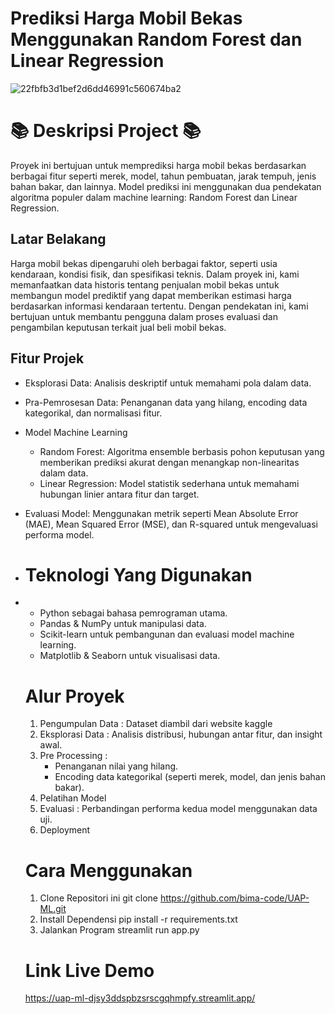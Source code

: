 # Prediksi Harga Mobil Bekas Menggunakan Random Forest dan Linear Regression
![22fbfb3d1bef2d6dd46991c560674ba2](https://github.com/user-attachments/assets/2dad35b6-7b75-4b49-96e0-99291197cdef)


# 📚 Deskripsi Project 📚

Proyek ini bertujuan untuk memprediksi harga mobil bekas berdasarkan berbagai fitur seperti merek, model, tahun pembuatan, jarak tempuh, jenis bahan bakar, dan lainnya. Model prediksi ini menggunakan dua pendekatan algoritma populer dalam machine learning: Random Forest dan Linear Regression.

## Latar Belakang
Harga mobil bekas dipengaruhi oleh berbagai faktor, seperti usia kendaraan, kondisi fisik, dan spesifikasi teknis. Dalam proyek ini, kami memanfaatkan data historis tentang penjualan mobil bekas untuk membangun model prediktif yang dapat memberikan estimasi harga berdasarkan informasi kendaraan tertentu. Dengan pendekatan ini, kami bertujuan untuk membantu pengguna dalam proses evaluasi dan pengambilan keputusan terkait jual beli mobil bekas.

## Fitur Projek
* Eksplorasi Data: Analisis deskriptif untuk memahami pola dalam data.
* Pra-Pemrosesan Data: Penanganan data yang hilang, encoding data kategorikal, dan normalisasi fitur.
* Model Machine Learning
  * Random Forest: Algoritma ensemble berbasis pohon keputusan yang memberikan prediksi akurat dengan menangkap non-linearitas dalam data.
  * Linear Regression: Model statistik sederhana untuk memahami hubungan linier antara fitur dan target.
*   Evaluasi Model: Menggunakan metrik seperti Mean Absolute Error (MAE), Mean Squared Error (MSE), dan R-squared untuk mengevaluasi performa model.

*   # Teknologi Yang Digunakan
*   * Python sebagai bahasa pemrograman utama.
    * Pandas & NumPy untuk manipulasi data.
    * Scikit-learn untuk pembangunan dan evaluasi model machine learning.
    * Matplotlib & Seaborn untuk visualisasi data.
 
    # Alur Proyek

    1. Pengumpulan Data : Dataset diambil dari website kaggle
    2. Eksplorasi Data : Analisis distribusi, hubungan antar fitur, dan insight awal.
    3. Pre Processing :
       * Penanganan nilai yang hilang.
       * Encoding data kategorikal (seperti merek, model, dan jenis bahan bakar).
    4. Pelatihan Model
    5. Evaluasi : Perbandingan performa kedua model menggunakan data uji.
    6. Deployment
 
    # Cara Menggunakan
    1. Clone Repositori ini 
        git clone https://github.com/bima-code/UAP-ML.git
    2. Install Dependensi
         pip install -r requirements.txt
    3. Jalankan Program
        streamlit run app.py


    # Link Live Demo
    https://uap-ml-djsy3ddspbzsrscgqhmpfy.streamlit.app/
      
